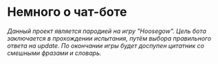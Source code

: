 # Немного о чат-боте #

*Данный проект является пародией на игру "Hoosegow".*
*Цель бота заключается в прохождении испытания,*
*путём выбора правильного ответа на update.*
*По окончании игры будет доспупен цитатник со смешными фразами и словарь.*
